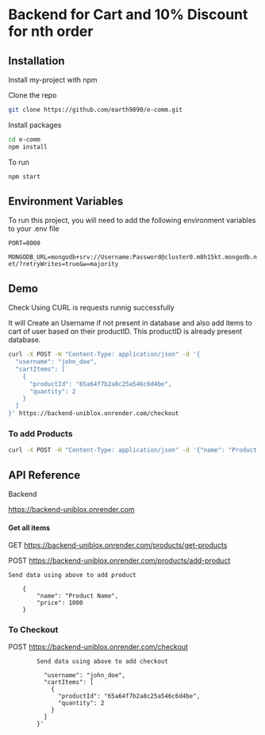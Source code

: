 # Backend for Cart and 10% Discount for nth order 
## Installation

Install my-project with npm


Clone the repo
```bash
git clone https://github.com/earth9890/e-comm.git
```


Install packages
```bash
cd e-comm
npm install
```

To run 

```bash
npm start
```



    
## Environment Variables

To run this project, you will need to add the following environment variables to your .env file


`PORT=8000`

`MONGODB_URL=mongodb+srv://Username:Password@cluster0.m8h15kt.mongodb.net/?retryWrites=true&w=majority`





## Demo

Check Using CURL is requests runnig successfully


It will Create an Username if not present in database and also add items to cart of user based on their productID. This productID is already present database. 

```bash
curl -X POST -H "Content-Type: application/json" -d '{
  "username": "john_doe",
  "cartItems": [
    {
      "productId": "65a64f7b2a8c25a546c6d4be",
      "quantity": 2
    }
  ]
}' https://backend-uniblox.onrender.com/checkout
```

### To add Products
```bash
curl -X POST -H "Content-Type: application/json" -d '{"name": "Product Name", "price": 19.99}'
```





## API Reference



Backend 


   https://backend-uniblox.onrender.com


#### Get all items


  GET     https://backend-uniblox.onrender.com/products/get-products


  POST    https://backend-uniblox.onrender.com/products/add-product



    Send data using above to add product

        {
            "name": "Product Name", 
            "price": 1000
        }

### To Checkout 

 
  POST     https://backend-uniblox.onrender.com/checkout


            Send data using above to add checkout 
            
              "username": "john_doe",
              "cartItems": [
                {
                  "productId": "65a64f7b2a8c25a546c6d4be",
                  "quantity": 2
                }
              ]
            }'



